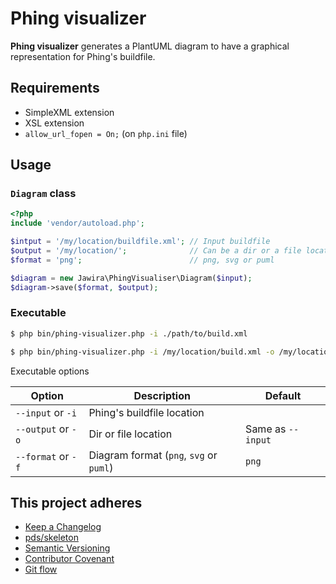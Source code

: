 Phing visualizer
================

**Phing visualizer** generates a PlantUML diagram to have a 
graphical representation for Phing's buildfile.

Requirements
------------

* SimpleXML extension
* XSL extension
* `allow_url_fopen = On;` (on `php.ini` file)

Usage
-----

### `Diagram` class

```php
<?php
include 'vendor/autoload.php';

$intput = '/my/location/buildfile.xml'; // Input buildfile
$output = '/my/location/';              // Can be a dir or a file location
$format = 'png';                        // png, svg or puml

$diagram = new Jawira\PhingVisualiser\Diagram($input);
$diagram->save($format, $output);
```

### Executable

```bash
$ php bin/phing-visualizer.php -i ./path/to/build.xml
```

```bash
$ php bin/phing-visualizer.php -i /my/location/build.xml -o /my/location/ -f png
```

Executable options

| Option                | Description                               | Default           |
| --------------------- | ----------------------------------------- | ----------------- |
| `--input` or `-i`     | Phing's buildfile location                |                   |
| `--output` or `-o`    | Dir or file location                      | Same as `--input` |
| `--format` or `-f`    | Diagram format (`png`, `svg` or `puml`)   | `png`             |

This project adheres
--------------------

* [Keep a Changelog]
* [pds/skeleton]
* [Semantic Versioning]
* [Contributor Covenant]
* [Git flow]

[Keep a Changelog]: http://keepachangelog.com/en/1.0.0/
[pds/skeleton]: https://github.com/php-pds/skeleton
[Semantic Versioning]: http://semver.org/
[Contributor Covenant]: https://www.contributor-covenant.org/
[Git flow]: https://danielkummer.github.io/git-flow-cheatsheet/
